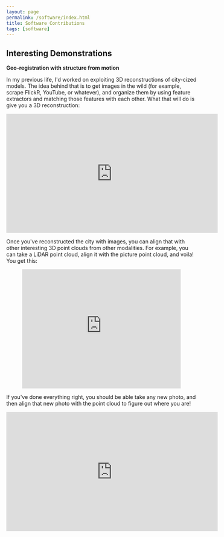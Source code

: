```yaml
---
layout: page
permalink: /software/index.html
title: Software Contributions
tags: [software]
---
```


## Interesting Demonstrations

**Geo-registration with structure from motion**

In my previous life, I'd worked on exploiting 3D reconstructions of city-cized models. The idea behind that is to get images in the wild (for example, scrape FlickR, YouTube, or whatever), and organize them by using feature extractors and matching those features with each other. What that will do is give you a 3D reconstruction:

<html>
<center>
<iframe width="560" height="315" src="https://www.youtube.com/embed/CJkRyo-u1_U" frameborder="0" allowfullscreen></iframe>
</center>
</html>

Once you've reconstructed the city with images, you can align that with other interesting 3D point clouds from other modalities. For example, you can take a LiDAR point cloud, align it with the picture point cloud, and voila! You get this:

<html>
<center>
<iframe width="420" height="315" src="https://www.youtube.com/embed/oc1rTzwXbc8" frameborder="0" allowfullscreen></iframe>
</center>
</html>

If you've done everything right, you should be able take any new photo, and then align that new photo with the point cloud to figure out where you are!

<html>
<center>
<iframe width="560" height="315" src="https://www.youtube.com/embed/wPtGyScg8SQ" frameborder="0" allowfullscreen></iframe>
</center>
</html>
